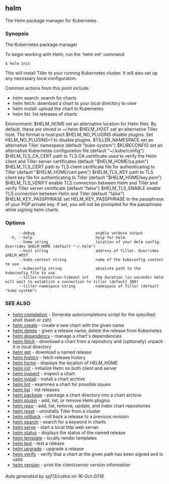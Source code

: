 ## helm

The Helm package manager for Kubernetes.

### Synopsis

The Kubernetes package manager

To begin working with Helm, run the 'helm init' command:

	$ helm init

This will install Tiller to your running Kubernetes cluster.
It will also set up any necessary local configuration.

Common actions from this point include:

- helm search:    search for charts
- helm fetch:     download a chart to your local directory to view
- helm install:   upload the chart to Kubernetes
- helm list:      list releases of charts

Environment:
  $HELM_HOME           set an alternative location for Helm files. By default, these are stored in ~/.helm
  $HELM_HOST           set an alternative Tiller host. The format is host:port
  $HELM_NO_PLUGINS     disable plugins. Set HELM_NO_PLUGINS=1 to disable plugins.
  $TILLER_NAMESPACE    set an alternative Tiller namespace (default "kube-system")
  $KUBECONFIG          set an alternative Kubernetes configuration file (default "~/.kube/config")
  $HELM_TLS_CA_CERT    path to TLS CA certificate used to verify the Helm client and Tiller server certificates (default "$HELM_HOME/ca.pem")
  $HELM_TLS_CERT       path to TLS client certificate file for authenticating to Tiller (default "$HELM_HOME/cert.pem")
  $HELM_TLS_KEY        path to TLS client key file for authenticating to Tiller (default "$HELM_HOME/key.pem")
  $HELM_TLS_VERIFY     enable TLS connection between Helm and Tiller and verify Tiller server certificate (default "false")
  $HELM_TLS_ENABLE     enable TLS connection between Helm and Tiller (default "false")
  $HELM_KEY_PASSPHRASE set HELM_KEY_PASSPHRASE to the passphrase of your PGP private key. If set, you will not be prompted for
                       the passphrase while signing helm charts



### Options

```
      --debug                           enable verbose output
  -h, --help                            help for helm
      --home string                     location of your Helm config. Overrides $HELM_HOME (default "~/.helm")
      --host string                     address of Tiller. Overrides $HELM_HOST
      --kube-context string             name of the kubeconfig context to use
      --kubeconfig string               absolute path to the kubeconfig file to use
      --tiller-connection-timeout int   the duration (in seconds) Helm will wait to establish a connection to tiller (default 300)
      --tiller-namespace string         namespace of Tiller (default "kube-system")
```

### SEE ALSO

* [helm completion](../../helm/#helm_completion)	 - Generate autocompletions script for the specified shell (bash or zsh)
* [helm create](../../helm/#helm_create)	 - create a new chart with the given name
* [helm delete](../../helm/#helm_delete)	 - given a release name, delete the release from Kubernetes
* [helm dependency](../../helm/#helm_dependency)	 - manage a chart's dependencies
* [helm fetch](../../helm/#helm_fetch)	 - download a chart from a repository and (optionally) unpack it in local directory
* [helm get](../../helm/#helm_get)	 - download a named release
* [helm history](../../helm/#helm_history)	 - fetch release history
* [helm home](../../helm/#helm_home)	 - displays the location of HELM_HOME
* [helm init](../../helm/#helm_init)	 - initialize Helm on both client and server
* [helm inspect](../../helm/#helm_inspect)	 - inspect a chart
* [helm install](../../helm/#helm_install)	 - install a chart archive
* [helm lint](../../helm/#helm_lint)	 - examines a chart for possible issues
* [helm list](../../helm/#helm_list)	 - list releases
* [helm package](../../helm/#helm_package)	 - package a chart directory into a chart archive
* [helm plugin](../../helm/#helm_plugin)	 - add, list, or remove Helm plugins
* [helm repo](../../helm/#helm_repo)	 - add, list, remove, update, and index chart repositories
* [helm reset](../../helm/#helm_reset)	 - uninstalls Tiller from a cluster
* [helm rollback](../../helm/#helm_rollback)	 - roll back a release to a previous revision
* [helm search](../../helm/#helm_search)	 - search for a keyword in charts
* [helm serve](../../helm/#helm_serve)	 - start a local http web server
* [helm status](../../helm/#helm_status)	 - displays the status of the named release
* [helm template](../../helm/#helm_template)	 - locally render templates
* [helm test](../../helm/#helm_test)	 - test a release
* [helm upgrade](../../helm/#helm_upgrade)	 - upgrade a release
* [helm verify](../../helm/#helm_verify)	 - verify that a chart at the given path has been signed and is valid
* [helm version](../../helm/#helm_version)	 - print the client/server version information

###### Auto generated by spf13/cobra on 16-Oct-2018
